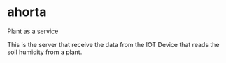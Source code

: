 # ahorta
Plant as a service

This is the server that receive the data from the IOT Device that reads the soil humidity from a plant.


